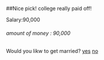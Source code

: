 ##Nice pick! college really paid off!

Salary:90,000
###### amount of money : 90,000

Would you likw to get married?
[yes](../marrige.md) [no](../home/house.md)